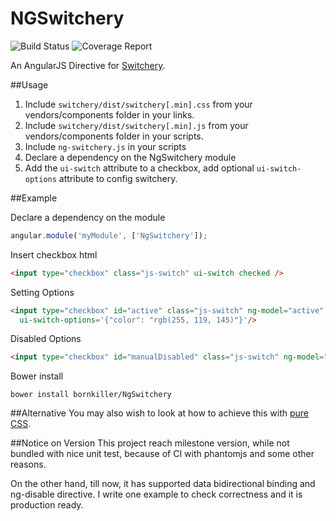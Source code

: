 NGSwitchery
===========
![Build Status](https://img.shields.io/travis/bornkiller/NgSwitchery/master.svg?style=flat)
![Coverage Report](http://img.shields.io/coveralls/bornkiller/NgSwitchery.svg?style=flat)

An AngularJS Directive for [Switchery](http://abpetkov.github.io/switchery/).

##Usage

1. Include `switchery/dist/switchery[.min].css` from your vendors/components folder in your links.
2. Include `switchery/dist/switchery[.min].js` from your vendors/components folder in your scripts.
3. Include `ng-switchery.js` in your scripts
4. Declare a dependency on the NgSwitchery module
5. Add the `ui-switch` attribute to a checkbox, add optional `ui-switch-options` attribute to config
   switchery.

##Example

Declare a dependency on the module
```javascript
angular.module('myModule', ['NgSwitchery']);
```

Insert checkbox html
```html
<input type="checkbox" class="js-switch" ui-switch checked />
```

Setting Options
```html
<input type="checkbox" id="active" class="js-switch" ng-model="active" ui-switch
  ui-switch-options='{"color": "rgb(255, 119, 145)"}'/>
```

Disabled Options
```html
<input type="checkbox" id="manualDisabled" class="js-switch" ng-model="manualDisabled"  ng-disabled="switcheryDisabled"  ui-switch />
```

Bower install
```
bower install bornkiller/NgSwitchery
```

##Alternative
You may also wish to look at how to achieve this with [pure CSS](https://github.com/abpetkov/switchery/issues/13).

##Notice on Version
This project reach milestone version, while not bundled with nice unit test, because of CI with phantomjs and some other reasons.

On the other hand, till now, it has supported data bidirectional binding and ng-disable directive. I write one example to check correctness and it is production ready.
